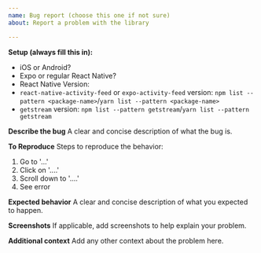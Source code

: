 ```yaml
---
name: Bug report (choose this one if not sure)
about: Report a problem with the library

---
```


**Setup (always fill this in):**
 - iOS or Android?
-  Expo or regular React Native?
 - React Native Version: 
 - `react-native-activity-feed` or `expo-activity-feed` version: `npm list --pattern <package-name>`/`yarn list --pattern <package-name>`
 - `getstream` version: `npm list --pattern getstream`/`yarn list --pattern getstream`

**Describe the bug**
A clear and concise description of what the bug is.

**To Reproduce**
Steps to reproduce the behavior:
1. Go to '...'
2. Click on '....'
3. Scroll down to '....'
4. See error

**Expected behavior**
A clear and concise description of what you expected to happen.

**Screenshots**
If applicable, add screenshots to help explain your problem.

**Additional context**
Add any other context about the problem here.
